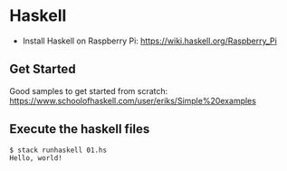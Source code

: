 # Haskell
- Install Haskell on Raspberry Pi: <https://wiki.haskell.org/Raspberry_Pi>

## Get Started
Good samples to get started from scratch: <https://www.schoolofhaskell.com/user/eriks/Simple%20examples>

## Execute the haskell files
```
$ stack runhaskell 01.hs
Hello, world! 
```
